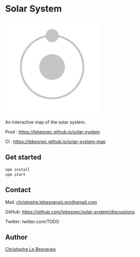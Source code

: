 # Solar System

![logo](/src/assets/logo.svg?raw=true)

An interactive map of the solar system.

Prod : https://lebesnec.github.io/solar-system

CI : https://lebesnec.github.io/solar-system-map

## Get started

    npm install
    npm start    

## Contact

Mail: christophe.lebesnerais.pro@gmail.com

GitHub: https://github.com/lebesnec/solar-system/discussions

Twitter: twitter.com/TODO

## Author

[Christophe Le Besnerais](https://github.com/lebesnec)
